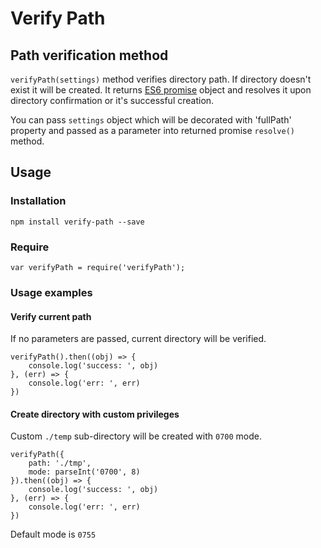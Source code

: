 # Verify Path

## Path verification method

`verifyPath(settings)` method verifies directory path.
If directory doesn't exist it will be created.
It returns [ES6 promise](https://developer.mozilla.org/en/docs/Web/JavaScript/Reference/Global_Objects/Promise) object
and resolves it upon directory confirmation or it's successful creation.

You can pass `settings` object which will be decorated with 'fullPath' property and passed as a parameter into returned promise `resolve()` method.

## Usage

### Installation
```
npm install verify-path --save
```

### Require
```
var verifyPath = require('verifyPath');
```

### Usage examples

#### Verify current path

If no parameters are passed, current directory will be verified.

```
verifyPath().then((obj) => {
    console.log('success: ', obj)
}, (err) => {
    console.log('err: ', err)
})
```

#### Create directory with custom privileges

Custom `./temp` sub-directory will be created with `0700` mode.

```
verifyPath({
    path: './tmp',
    mode: parseInt('0700', 8)
}).then((obj) => {
    console.log('success: ', obj)
}, (err) => {
    console.log('err: ', err)
})
```

Default mode is `0755`
